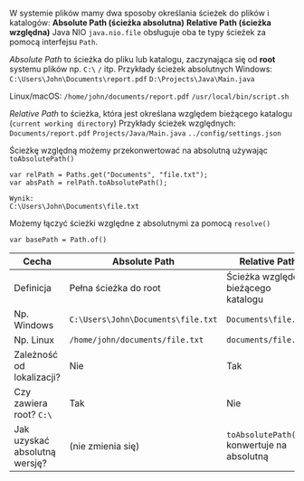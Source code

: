 W systemie plików mamy dwa sposoby określania ścieżek do plików i katalogów:
**Absolute Path (ścieżka absolutna)**
**Relative Path (ścieżka względna)**
Java NIO `java.nio.file` obsługuje oba te typy ścieżek za pomocą interfejsu `Path`.

*Absolute Path* to ścieżka do pliku lub katalogu, zaczynająca się od **root** systemu plików np. `C:\` `/` itp.
Przykłady ścieżek absolutnych
Windows:
`C:\Users\John\Documents\report.pdf`
`D:\Projects\Java\Main.java`

Linux/macOS:
`/home/john/documents/report.pdf`
`/usr/local/bin/script.sh`


*Relative Path* to ścieżka, która jest określana względem bieżącego katalogu (`current working directory`)
Przykłady ścieżek względnych:
`Documents/report.pdf`
`Projects/Java/Main.java`
`../config/settings.json`


Ścieżkę względną możemy przekonwertować na absolutną używając `toAbsolutePath()`
```
var relPath = Paths.get("Documents", "file.txt");
var absPath = relPath.toAbsolutePath();

Wynik:
C:\Users\John\Documents\file.txt
```


Możemy łączyć ścieżki względne z absolutnymi za pomocą `resolve()`
```
var basePath = Path.of()
```


| Cecha                         | Absolute Path                      | Relative Path                              |
| ----------------------------- | ---------------------------------- | ------------------------------------------ |
| Definicja                     | Pełna ścieżka do root              | Ścieżka względem bieżącego katalogu        |
| Np. Windows                   | `C:\Users\John\Documents\file.txt` | `Documents\file.txt`                       |
| Np. Linux                     | `/home/john/documents/file.txt`    | `documents/file.txt`                       |
| Zależność od lokalizacji?     | Nie                                | Tak                                        |
| Czy zawiera root? `C:\`       | Tak                                | Nie                                        |
| Jak uzyskać absolutną wersję? | (nie zmienia się)                  | `toAbsolutePath()` konwertuje na absolutną |
